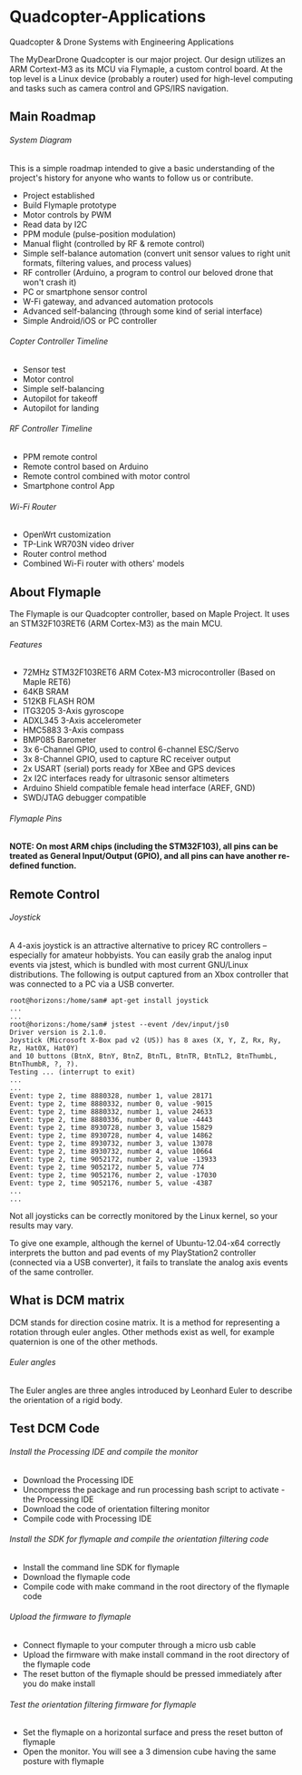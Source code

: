 # Quadcopter-Applications
Quadcopter &amp; Drone Systems with Engineering Applications

The MyDearDrone Quadcopter is our major project. Our design utilizes an ARM Cortext-M3 as its MCU via Flymaple, a custom control board. At the top level is a Linux device (probably a router) used for high-level computing and tasks such as camera control and GPS/IRS navigation. 
## Main Roadmap
###### System Diagram
This is a simple roadmap intended to give a basic understanding of the project's history for anyone who wants to follow us or contribute. 
- Project established
- Build Flymaple prototype
- Motor controls by PWM
- Read data by I2C
- PPM module (pulse-position modulation)
- Manual flight (controlled by RF & remote control)
- Simple self-balance automation (convert unit sensor values to right unit formats, filtering values, and process values)
- RF controller (Arduino, a program to control our beloved drone that won't crash it)
- PC or smartphone sensor control
- W-Fi gateway, and advanced automation protocols
- Advanced self-balancing (through some kind of serial interface)
- Simple Android/iOS or PC controller
###### Copter Controller Timeline
- Sensor test
- Motor control
- Simple self-balancing
- Autopilot for takeoff
- Autopilot for landing
###### RF Controller Timeline
- PPM remote control
- Remote control based on Arduino
- Remote control combined with motor control
- Smartphone control App
###### Wi-Fi Router
- OpenWrt customization
- TP-Link WR703N video driver
- Router control method
- Combined Wi-Fi router with others' models
## About Flymaple
The Flymaple is our Quadcopter controller, based on Maple Project. It uses an STM32F103RET6 (ARM Cortex-M3) as the main MCU.
###### Features
- 72MHz STM32F103RET6 ARM Cotex-M3 microcontroller (Based on Maple RET6)
- 64KB SRAM
- 512KB FLASH ROM
- ITG3205 3-Axis gyroscope
- ADXL345 3-Axis accelerometer
- HMC5883 3-Axis compass
- BMP085 Barometer
- 3x 6-Channel GPIO, used to control 6-channel ESC/Servo
- 3x 8-Channel GPIO, used to capture RC receiver output
- 2x USART (serial) ports ready for XBee and GPS devices
- 2x I2C interfaces ready for ultrasonic sensor altimeters
- Arduino Shield compatible female head interface (AREF, GND)
- SWD/JTAG debugger compatible
###### Flymaple Pins
**NOTE: On most ARM chips (including the STM32F103), all pins can be treated as General Input/Output (GPIO), and all pins can have another re-defined function.** 
## Remote Control
###### Joystick
A 4-axis joystick is an attractive alternative to pricey RC controllers – especially for amateur hobbyists. You can easily grab the analog input events via jstest, which is bundled with most current GNU/Linux distributions.
The following is output captured from an Xbox controller that was connected to a PC via a USB converter. 
```
root@horizons:/home/sam# apt-get install joystick
...
...
root@horizons:/home/sam# jstest --event /dev/input/js0
Driver version is 2.1.0.
Joystick (Microsoft X-Box pad v2 (US)) has 8 axes (X, Y, Z, Rx, Ry, Rz, Hat0X, Hat0Y)
and 10 buttons (BtnX, BtnY, BtnZ, BtnTL, BtnTR, BtnTL2, BtnThumbL, BtnThumbR, ?, ?).
Testing ... (interrupt to exit)
...
...
Event: type 2, time 8880328, number 1, value 28171
Event: type 2, time 8880332, number 0, value -9015
Event: type 2, time 8880332, number 1, value 24633
Event: type 2, time 8880336, number 0, value -4443
Event: type 2, time 8930728, number 3, value 15829
Event: type 2, time 8930728, number 4, value 14862
Event: type 2, time 8930732, number 3, value 13078
Event: type 2, time 8930732, number 4, value 10664
Event: type 2, time 9052172, number 2, value -13933
Event: type 2, time 9052172, number 5, value 774
Event: type 2, time 9052176, number 2, value -17030
Event: type 2, time 9052176, number 5, value -4387
...
...
```
Not all joysticks can be correctly monitored by the Linux kernel, so your results may vary.

To give one example, although the kernel of Ubuntu-12.04-x64 correctly interprets the button and pad events of my PlayStation2 controller (connected via a USB converter), it fails to translate the analog axis events of the same controller. 
## What is DCM matrix
DCM stands for direction cosine matrix. It is a method for representing a rotation through euler angles. Other methods exist as well, for example quaternion is one of the other methods.
###### Euler angles
The Euler angles are three angles introduced by Leonhard Euler to describe the orientation of a rigid body.
## Test DCM Code
###### Install the Processing IDE and compile the monitor
- Download the Processing IDE
- Uncompress the package and run processing bash script to activate - the Processing IDE 
- Download the code of orientation filtering monitor
- Compile code with Processing IDE
###### Install the SDK for flymaple and compile the orientation filtering code
- Install the command line SDK for flymaple
- Download the flymaple code
- Compile code with make command in the root directory of the flymaple code
###### Upload the firmware to flymaple
- Connect flymaple to your computer through a micro usb cable
- Upload the firmware with make install command in the root directory of the flymaple code
- The reset button of the flymaple should be pressed immediately after you do make install  
###### Test the orientation filtering firmware for flymaple
- Set the flymaple on a horizontal surface and press the reset button of flymaple
- Open the monitor. You will see a 3 dimension cube having the same posture with flymaple
